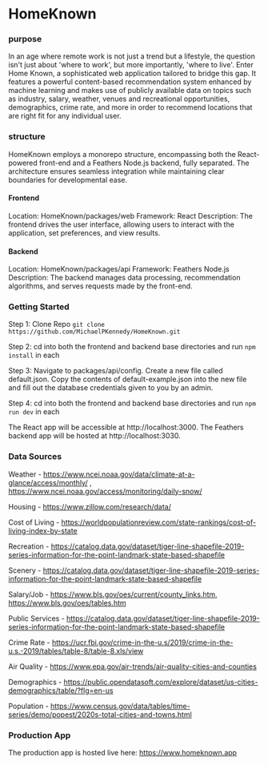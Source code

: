 # HomeKnown

### purpose

In an age where remote work is not just a trend but a lifestyle, the question isn't just about 'where to work', but more importantly, 'where to live'. Enter Home Known, a sophisticated web application tailored to bridge this gap. It features a powerful content-based recommendation system enhanced by machine learning and makes use of publicly available data on topics such as industry, salary, weather, venues and recreational opportunities, demographics, crime rate, and more in order to recommend locations that are right fit for any individual user.

### structure

HomeKnown employs a monorepo structure, encompassing both the React-powered front-end and a Feathers Node.js backend, fully separated. The architecture ensures seamless integration while maintaining clear boundaries for developmental ease.

#### Frontend

Location: HomeKnown/packages/web
Framework: React
Description: The frontend drives the user interface, allowing users to interact with the application, set preferences, and view results.

#### Backend

Location: HomeKnown/packages/api
Framework: Feathers Node.js
Description: The backend manages data processing, recommendation algorithms, and serves requests made by the front-end.

### Getting Started

Step 1: Clone Repo
`git clone https://github.com/MichaelPKennedy/HomeKnown.git`

Step 2: cd into both the frontend and backend base directories and run `npm install` in each

Step 3: Navigate to packages/api/config. Create a new file called default.json. Copy the contents of default-example.json into the new file and fill out the database credentials given to you by an admin.

Step 4: cd into both the frontend and backend base directories and run `npm run dev` in each

The React app will be accessible at http://localhost:3000.
The Feathers backend app will be hosted at http://localhost:3030.

### Data Sources

Weather - https://www.ncei.noaa.gov/data/climate-at-a-glance/access/monthly/ , https://www.ncei.noaa.gov/access/monitoring/daily-snow/

Housing - https://www.zillow.com/research/data/

Cost of Living - https://worldpopulationreview.com/state-rankings/cost-of-living-index-by-state

Recreation - https://catalog.data.gov/dataset/tiger-line-shapefile-2019-series-information-for-the-point-landmark-state-based-shapefile

Scenery - https://catalog.data.gov/dataset/tiger-line-shapefile-2019-series-information-for-the-point-landmark-state-based-shapefile

Salary/Job - https://www.bls.gov/oes/current/county_links.htm, https://www.bls.gov/oes/tables.htm

Public Services - https://catalog.data.gov/dataset/tiger-line-shapefile-2019-series-information-for-the-point-landmark-state-based-shapefile

Crime Rate - https://ucr.fbi.gov/crime-in-the-u.s/2019/crime-in-the-u.s.-2019/tables/table-8/table-8.xls/view

Air Quality - https://www.epa.gov/air-trends/air-quality-cities-and-counties

Demographics - https://public.opendatasoft.com/explore/dataset/us-cities-demographics/table/?flg=en-us

Population - https://www.census.gov/data/tables/time-series/demo/popest/2020s-total-cities-and-towns.html

### Production App

The production app is hosted live here: https://www.homeknown.app

